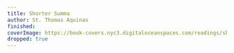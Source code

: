 ```yaml
---
title: Shorter Summa
author: St. Thomas Aquinas
finished:
coverImage: https://book-covers.nyc3.digitaloceanspaces.com/readings/shorter-summa-01.jpg
dropped: true
---
```

